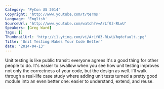 ```yaml
---
Category: 'PyCon US 2014'
Copyright: 'http://www.youtube.com/t/terms'
Language: 'English'
SourceUrl: 'http://www.youtube.com/watch?v=ArLf03-RLwU'
Speakers: [Greg Ward]
Tags: []
ThumbnailUrl: 'http://i1.ytimg.com/vi/ArLf03-RLwU/hqdefault.jpg'
Title: 'Unit Testing Makes Your Code Better'
date: '2014-04-13'
---
```

Unit testing is like public transit: everyone agrees it's a good thing for other people to do. It's easier to swallow when you see how unit testing improves not only the correctness of your code, but the design as well. I'll walk through a real-life case study where adding unit tests turned a pretty good module into an even better one: easier to understand, extend, and reuse.